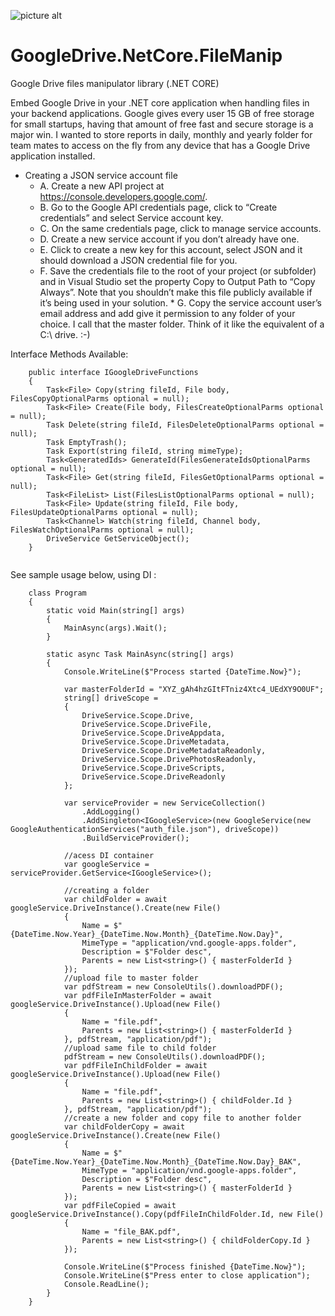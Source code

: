 ![picture alt](https://st-process-production.s3.amazonaws.com/2178b953-c540-4028-9386-bee9668c79f0/ojcbiLvDFseR9gbL17RJxQ.jpg "Title is optional")

# GoogleDrive.NetCore.FileManip
Google Drive files manipulator library (.NET CORE)

Embed Google Drive in your .NET core application when handling files in your backend applications. 
Google gives every user 15 GB of free storage for small startups, having that amount of free fast and secure storage is a major win. I wanted to store reports in daily, monthly and yearly folder for team mates to access on the fly from any device that has a Google Drive application installed.

* Creating a JSON service account file
     *  A. Create a new API project at https://console.developers.google.com/.
     *  B. Go to the Google API credentials page, click to “Create credentials” and select Service account key.
     *  C. On the same credentials page, click to manage service accounts.
     *  D. Create a new service account if you don’t already have one.
     *  E. Click to create a new key for this account, select JSON and it should download a JSON credential file for you.
     *  F. Save the credentials file to the root of your project (or subfolder) and in Visual Studio set the property Copy to Output Path to        “Copy Always”. Note that you shouldn’t make this file publicly available if it’s being used in your solution.
      * G. Copy the service account user’s email address and add give it permission to any folder of your choice. I call that the master              folder. Think of it like the equivalent of a C:\ drive. :-)
      
Interface Methods Available:

```
    public interface IGoogleDriveFunctions
    {
        Task<File> Copy(string fileId, File body, FilesCopyOptionalParms optional = null);
        Task<File> Create(File body, FilesCreateOptionalParms optional = null);
        Task Delete(string fileId, FilesDeleteOptionalParms optional = null);
        Task EmptyTrash();
        Task Export(string fileId, string mimeType);
        Task<GeneratedIds> GenerateId(FilesGenerateIdsOptionalParms optional = null);
        Task<File> Get(string fileId, FilesGetOptionalParms optional = null);
        Task<FileList> List(FilesListOptionalParms optional = null);
        Task<File> Update(string fileId, File body, FilesUpdateOptionalParms optional = null);
        Task<Channel> Watch(string fileId, Channel body, FilesWatchOptionalParms optional = null);
        DriveService GetServiceObject();
    }
    
```    

See sample usage below, using DI :

```
    class Program
    {
        static void Main(string[] args)
        {
            MainAsync(args).Wait();
        }

        static async Task MainAsync(string[] args)
        {
            Console.WriteLine($"Process started {DateTime.Now}");

            var masterFolderId = "XYZ_gAh4hzGItFTniz4Xtc4_UEdXY9O0UF";
            string[] driveScope =
            {
                DriveService.Scope.Drive,
                DriveService.Scope.DriveFile,
                DriveService.Scope.DriveAppdata,
                DriveService.Scope.DriveMetadata,
                DriveService.Scope.DriveMetadataReadonly,
                DriveService.Scope.DrivePhotosReadonly,
                DriveService.Scope.DriveScripts,
                DriveService.Scope.DriveReadonly
            };

            var serviceProvider = new ServiceCollection()
                .AddLogging()
                .AddSingleton<IGoogleService>(new GoogleService(new GoogleAuthenticationServices("auth_file.json"), driveScope))
                .BuildServiceProvider();

            //acess DI container
            var googleService = serviceProvider.GetService<IGoogleService>();

            //creating a folder
            var childFolder = await googleService.DriveInstance().Create(new File()
            {
                Name = $"{DateTime.Now.Year}_{DateTime.Now.Month}_{DateTime.Now.Day}",
                MimeType = "application/vnd.google-apps.folder",
                Description = $"Folder desc",
                Parents = new List<string>() { masterFolderId }
            });
            //upload file to master folder
            var pdfStream = new ConsoleUtils().downloadPDF();
            var pdfFileInMasterFolder = await googleService.DriveInstance().Upload(new File()
            {
                Name = "file.pdf",
                Parents = new List<string>() { masterFolderId }
            }, pdfStream, "application/pdf");
            //upload same file to child folder
            pdfStream = new ConsoleUtils().downloadPDF();
            var pdfFileInChildFolder = await googleService.DriveInstance().Upload(new File()
            {
                Name = "file.pdf",
                Parents = new List<string>() { childFolder.Id }
            }, pdfStream, "application/pdf");
            //create a new folder and copy file to another folder
            var childFolderCopy = await googleService.DriveInstance().Create(new File()
            {
                Name = $"{DateTime.Now.Year}_{DateTime.Now.Month}_{DateTime.Now.Day}_BAK",
                MimeType = "application/vnd.google-apps.folder",
                Description = $"Folder desc",
                Parents = new List<string>() { masterFolderId }
            });
            var pdfFileCopied = await googleService.DriveInstance().Copy(pdfFileInChildFolder.Id, new File()
            {
                Name = "file_BAK.pdf",
                Parents = new List<string>() { childFolderCopy.Id }
            });

            Console.WriteLine($"Process finished {DateTime.Now}");
            Console.WriteLine($"Press enter to close application");
            Console.ReadLine();
        }
    }
    
```
